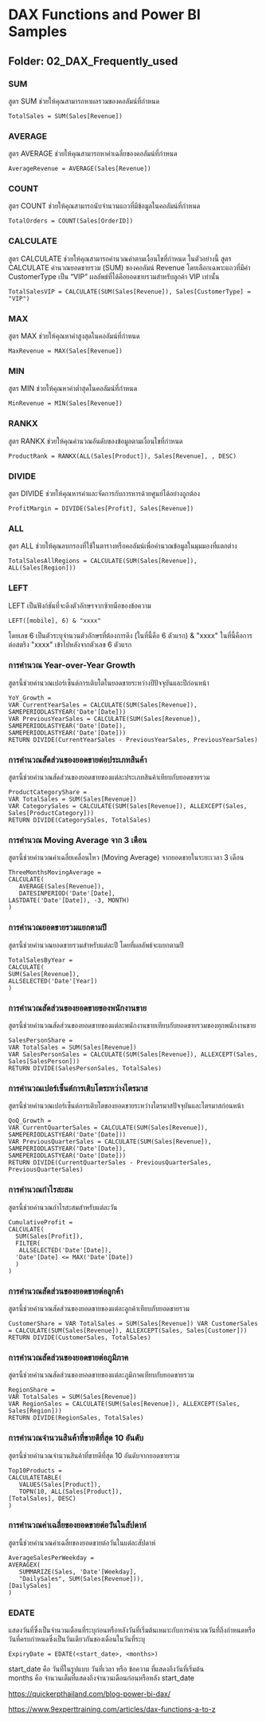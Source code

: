 # DAX Functions and Power BI Samples

## Folder: 02_DAX_Frequently_used

### SUM
สูตร SUM ช่วยให้คุณสามารถหาผลรวมของคอลัมน์ที่กำหนด
```
TotalSales = SUM(Sales[Revenue])
```
### AVERAGE
สูตร AVERAGE ช่วยให้คุณสามารถหาค่าเฉลี่ยของคอลัมน์ที่กำหนด
```
AverageRevenue = AVERAGE(Sales[Revenue])
```
### COUNT
สูตร COUNT ช่วยให้คุณสามารถนับจำนวนแถวที่มีข้อมูลในคอลัมน์ที่กำหนด
```
TotalOrders = COUNT(Sales[OrderID])
```
### CALCULATE
สูตร CALCULATE ช่วยให้คุณสามารถคำนวณค่าตามเงื่อนไขที่กำหนด 
ในตัวอย่างนี้ สูตร CALCULATE คำนวณยอดขายรวม (SUM) ของคอลัมน์ Revenue โดยเลือกเฉพาะแถวที่มีค่า CustomerType เป็น “VIP” ผลลัพธ์ที่ได้คือยอดขายรวมสำหรับลูกค้า VIP เท่านั้น
```
TotalSalesVIP = CALCULATE(SUM(Sales[Revenue]), Sales[CustomerType] = "VIP")
```
### MAX
สูตร MAX ช่วยให้คุณหาค่าสูงสุดในคอลัมน์ที่กำหนด
```
MaxRevenue = MAX(Sales[Revenue])
```
### MIN
สูตร MIN ช่วยให้คุณหาค่าต่ำสุดในคอลัมน์ที่กำหนด
```
MinRevenue = MIN(Sales[Revenue])
```
### RANKX
สูตร RANKX ช่วยให้คุณคำนวณอันดับของข้อมูลตามเงื่อนไขที่กำหนด
```
ProductRank = RANKX(ALL(Sales[Product]), Sales[Revenue], , DESC)
```
### DIVIDE
สูตร DIVIDE ช่วยให้คุณหารค่าและจัดการกับการหารด้วยศูนย์ได้อย่างถูกต้อง
```
ProfitMargin = DIVIDE(Sales[Profit], Sales[Revenue])
```
### ALL
สูตร ALL ช่วยให้คุณลบกรองที่ใช้ในตารางหรือคอลัมน์เพื่อคำนวณข้อมูลในมุมมองที่แตกต่าง
```
TotalSalesAllRegions = CALCULATE(SUM(Sales[Revenue]), ALL(Sales[Region]))
```
### LEFT
LEFT เป็นฟังก์ชันที่จะดึงตัวอักษรจากซ้ายมือของข้อความ
```
LEFT([mobile], 6) & "xxxx"
```
โดยเลข 6 เป็นตัวระบุจำนวนตัวอักษรที่ต้องการดึง (ในที่นี้คือ 6 ตัวแรก)
& "xxxx" ในที่นี้คือการต่อสตริง "xxxx" เข้าไปหลังจากตัวเลข 6 ตัวแรก

### การคำนวณ Year-over-Year Growth
สูตรนี้ช่วยคำนวณเปอร์เซ็นต์การเติบโตในยอดขายระหว่างปีปัจจุบันและปีก่อนหน้า
```
YoY_Growth =
VAR CurrentYearSales = CALCULATE(SUM(Sales[Revenue]), SAMEPERIODLASTYEAR('Date'[Date]))
VAR PreviousYearSales = CALCULATE(SUM(Sales[Revenue]), SAMEPERIODLASTYEAR('Date'[Date]),
SAMEPERIODLASTYEAR('Date'[Date]))
RETURN DIVIDE(CurrentYearSales - PreviousYearSales, PreviousYearSales)
```
### การคำนวณสัดส่วนของยอดขายต่อประเภทสินค้า
สูตรนี้ช่วยคำนวณสัดส่วนของยอดขายของแต่ละประเภทสินค้าเทียบกับยอดขายรวม
```
ProductCategoryShare =
VAR TotalSales = SUM(Sales[Revenue])
VAR CategorySales = CALCULATE(SUM(Sales[Revenue]), ALLEXCEPT(Sales, Sales[ProductCategory]))
RETURN DIVIDE(CategorySales, TotalSales)
```
### การคำนวณ Moving Average จาก 3 เดือน
สูตรนี้ช่วยคำนวณค่าเฉลี่ยเคลื่อนไหว (Moving Average) จากยอดขายในระยะเวลา 3 เดือน
```
ThreeMonthsMovingAverage =
CALCULATE(
   AVERAGE(Sales[Revenue]),
   DATESINPERIOD('Date'[Date],
LASTDATE('Date'[Date]), -3, MONTH)
)
```
### การคำนวณยอดขายรวมแยกตามปี
สูตรนี้ช่วยคำนวณยอดขายรวมสำหรับแต่ละปี โดยที่ผลลัพธ์จะแยกตามปี
```
TotalSalesByYear =
CALCULATE(
SUM(Sales[Revenue]),
ALLSELECTED('Date'[Year])
)
```
### การคำนวณสัดส่วนของยอดขายของพนักงานขาย
สูตรนี้ช่วยคำนวณสัดส่วนของยอดขายของแต่ละพนักงานขายเทียบกับยอดขายรวมของทุกพนักงานขาย
```
SalesPersonShare =
VAR TotalSales = SUM(Sales[Revenue])
VAR SalesPersonSales = CALCULATE(SUM(Sales[Revenue]), ALLEXCEPT(Sales, Sales[SalesPerson]))
RETURN DIVIDE(SalesPersonSales, TotalSales)
```
### การคำนวณเปอร์เซ็นต์การเติบโตระหว่างไตรมาส
สูตรนี้ช่วยคำนวณเปอร์เซ็นต์การเติบโตของยอดขายระหว่างไตรมาสปัจจุบันและไตรมาสก่อนหน้า
```
QoQ_Growth =
VAR CurrentQuarterSales = CALCULATE(SUM(Sales[Revenue]), SAMEPERIODLASTYEAR('Date'[Date]))
VAR PreviousQuarterSales = CALCULATE(SUM(Sales[Revenue]), SAMEPERIODLASTYEAR('Date'[Date]),
SAMEPERIODLASTYEAR('Date'[Date]))
RETURN DIVIDE(CurrentQuarterSales - PreviousQuarterSales, PreviousQuarterSales)
```
### การคำนวณกำไรสะสม
สูตรนี้ช่วยคำนวณกำไรสะสมสำหรับแต่ละวัน
```
CumulativeProfit =
CALCULATE(
  SUM(Sales[Profit]),
  FILTER(
   ALLSELECTED('Date'[Date]),
  'Date'[Date] <= MAX('Date'[Date])
  )
)
```
### การคำนวณสัดส่วนของยอดขายต่อลูกค้า
สูตรนี้ช่วยคำนวณสัดส่วนของยอดขายของแต่ละลูกค้าเทียบกับยอดขายรวม
```
CustomerShare = VAR TotalSales = SUM(Sales[Revenue]) VAR CustomerSales = CALCULATE(SUM(Sales[Revenue]), ALLEXCEPT(Sales, Sales[Customer])) RETURN DIVIDE(CustomerSales, TotalSales)
```
### การคำนวณสัดส่วนของยอดขายต่อภูมิภาค
สูตรนี้ช่วยคำนวณสัดส่วนของยอดขายของแต่ละภูมิภาคเทียบกับยอดขายรวม
```
RegionShare =
VAR TotalSales = SUM(Sales[Revenue])
VAR RegionSales = CALCULATE(SUM(Sales[Revenue]), ALLEXCEPT(Sales, Sales[Region]))
RETURN DIVIDE(RegionSales, TotalSales)
```
### การคำนวณจำนวนสินค้าที่ขายดีที่สุด 10 อันดับ
สูตรนี้ช่วยคำนวณจำนวนสินค้าที่ขายดีที่สุด 10 อันดับจากยอดขายรวม
```
Top10Products =
CALCULATETABLE(
   VALUES(Sales[Product]),
   TOPN(10, ALL(Sales[Product]),
[TotalSales], DESC)
)
```
### การคำนวณค่าเฉลี่ยของยอดขายต่อวันในสัปดาห์
สูตรนี้ช่วยคำนวณค่าเฉลี่ยของยอดขายต่อวันในแต่ละสัปดาห์
```
AverageSalesPerWeekday =
AVERAGEX(
   SUMMARIZE(Sales, 'Date'[Weekday],
   "DailySales", SUM(Sales[Revenue])),
[DailySales]
)
```
### EDATE
แสดงวันที่ซึ่งเป็นจำนวนเดือนที่ระบุก่อนหรือหลังวันที่เริ่มต้นเหมาะกับการคำนวณวันที่ถึงกำหนดหรือวันที่ครบกำหนดซึ่งเป็นวันเดียวกันของเดือนในวันที่ระบุ
```
ExpiryDate = EDATE(<start_date>, <months>)
```
start_date คือ วันที่ในรูปแบบ วันที่เวลา หรือ ข้อความ ที่แสดงถึงวันที่เริ่มต้น  
months คือ จำนวนเต็มที่แสดงถึงจำนวนเดือนก่อนหรือหลัง start_date
  
https://quickerpthailand.com/blog-power-bi-dax/  
  
https://www.9experttraining.com/articles/dax-functions-a-to-z